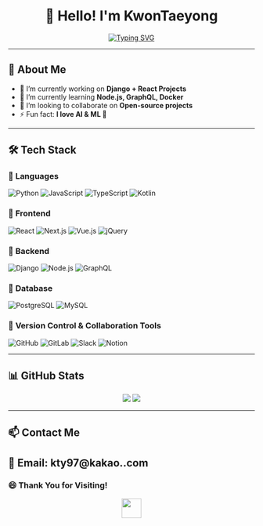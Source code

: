 
<h1 align="center">👋 Hello! I'm KwonTaeyong</h1>

<p align="center">
  <a href="https://github.com/KwonTaeyong">
    <img src="https://readme-typing-svg.herokuapp.com?font=Fira+Code&pause=1000&color=0E75B6&center=true&width=435&lines=Full-Stack+Developer;Python+%26+Django+Enthusiast;React+%26+Node.js+Lover" alt="Typing SVG" />
  </a>
</p>

---

## 🚀 **About Me**
- 🔭 I’m currently working on **Django + React Projects**
- 🌱 I’m currently learning **Node.js, GraphQL, Docker**
- 👯 I’m looking to collaborate on **Open-source projects**
- ⚡ Fun fact: **I love AI & ML 🤖**

---

## 🛠 **Tech Stack**

### 📍 **Languages**
![Python](https://img.shields.io/badge/Python-3776AB?style=flat&logo=python&logoColor=white)
![JavaScript](https://img.shields.io/badge/JavaScript-F7DF1E?style=flat&logo=javascript&logoColor=black)
![TypeScript](https://img.shields.io/badge/TypeScript-3178C6?style=flat&logo=typescript&logoColor=white)
![Kotlin](https://img.shields.io/badge/Kotlin-0095D5?style=flat&logo=kotlin&logoColor=white)

### 📍 **Frontend**
![React](https://img.shields.io/badge/React-61DAFB?style=flat&logo=react&logoColor=black)
![Next.js](https://img.shields.io/badge/Next.js-91AAFB?style=flat&logo=next.js&logoColor=black)
![Vue.js](https://img.shields.io/badge/Vue.js-4FC08D?style=flat&logo=vue.js&logoColor=white)
![jQuery](https://img.shields.io/badge/jQuery-0769AD?style=flat&logo=jquery&logoColor=white)

### 📍 **Backend**
![Django](https://img.shields.io/badge/Django-092E20?style=flat&logo=django&logoColor=white)
![Node.js](https://img.shields.io/badge/Node.js-339933?style=flat&logo=node.js&logoColor=white)
![GraphQL](https://img.shields.io/badge/GraphQL-E10098?style=flat&logo=graphql&logoColor=white)

### 📍 **Database**
![PostgreSQL](https://img.shields.io/badge/PostgreSQL-316192?style=flat&logo=postgresql&logoColor=white)
![MySQL](https://img.shields.io/badge/MySQL-4479A1?style=flat&logo=mysql&logoColor=white)

### 📍 **Version Control & Collaboration Tools**
![GitHub](https://img.shields.io/badge/GitHub-181717?style=flat&logo=github&logoColor=white)
![GitLab](https://img.shields.io/badge/GitLab-FC6D26?style=flat&logo=gitlab&logoColor=white)
![Slack](https://img.shields.io/badge/Slack-4A154B?style=flat&logo=slack&logoColor=white)
![Notion](https://img.shields.io/badge/Notion-000000?style=flat&logo=notion&logoColor=white)

---

## 📊 **GitHub Stats**
<p align="center">
  <img src="https://github-readme-stats.vercel.app/api?username=KwonTaeyong&show_icons=true&theme=radical&count_private=true" />
  <img src="https://github-readme-stats.vercel.app/api/top-langs/?username=KwonTaeyong&layout=compact&theme=radical" />
</p>

---

## 📫 **Contact Me**
📧 Email: kty97@kakao..com  
---


### 😄 **Thank You for Visiting!**  
<p align="center">
  <img src="https://media.giphy.com/media/hvRJCLFzcasrR4ia7z/giphy.gif" width="40px" />
</p>
